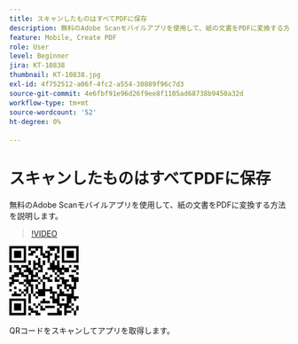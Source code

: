 ```yaml
---
title: スキャンしたものはすべてPDFに保存
description: 無料のAdobe Scanモバイルアプリを使用して、紙の文書をPDFに変換する方法を説明します
feature: Mobile, Create PDF
role: User
level: Beginner
jira: KT-10838
thumbnail: KT-10838.jpg
exl-id: 4f752512-a06f-4fc2-a554-30889f96c7d3
source-git-commit: 4e6fbf91e96d26f9ee8f1105ad68738b9450a32d
workflow-type: tm+mt
source-wordcount: '52'
ht-degree: 0%

---
```


# スキャンしたものはすべてPDFに保存

無料のAdobe Scanモバイルアプリを使用して、紙の文書をPDFに変換する方法を説明します。

>[!VIDEO](https://video.tv.adobe.com/v/3409254?quality=12&learn=on&hidetitle=true)

![QRコード](../assets/Scanqrcode.jpg)

QRコードをスキャンしてアプリを取得します。
